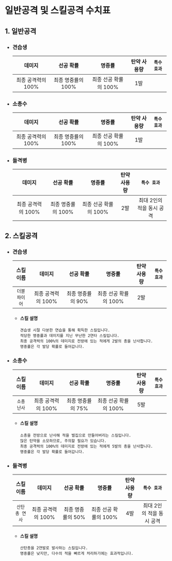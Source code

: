 # 일반공격 및 스킬공격 수치표

## 1. 일반공격
* ### 견습생
    | 데미지 | 선공 확률 | 명중률 | 탄약 사용량 | `특수 효과` |
    | :---: | :---: | :---: | :---: | :---: |
    | 최종 공격력의 100% | 최종 명중률의 100% | 최종 선공 확률의 100% | 1발 | |

* ### 소총수
    | 데미지 | 선공 확률 | 명중률 | 탄약 사용량 | `특수 효과` |
    | :---: | :---: | :---: | :---: | :---: |
    | 최종 공격력의 100% | 최종 명중률의 100% | 최종 선공 확률의 100% | 1발 | |

* ### 돌격병
    | 데미지 | 선공 확률 | 명중률 | 탄약 사용량 | `특수 효과` |
    | :---: | :---: | :---: | :---: | :---: |
    | 최종 공격력의 100% | 최종 명중률의 100% | 최종 선공 확률의 100% | 2발 | 최대 2인의 적을 동시 공격 |

## 2. 스킬공격
* ### 견습생
    | 스킬 이름 | 데미지 | 선공 확률 | 명중률 | 탄약 사용량 | `특수 효과` |
    | :---: | :---: | :---: | :---: | :---: | :---: |
    | `더블파이어` | 최종 공격력의 100% | 최종 명중률의 90% | 최종 선공 확률의 100% | 2발 | |
    + #### 스킬 설명
          견습생 시절 다분한 연습을 통해 획득한 스킬입니다.
          적당한 명중률과 데미지를 지닌 무난한 2연타 스킬입니다.
          최종 공격력의 100%의 데미지로 전방에 있는 적에게 2발의 총을 난사합니다.
          명중률은 각 발당 확률로 들어갑니다.
    
* ### 소총수
    | 스킬 이름 | 데미지 | 선공 확률 | 명중률 | 탄약 사용량 | `특수 효과` |
    | :---: | :---: | :---: | :---: | :---: | :---: |
    | `소총 난사` | 최종 공격력의 100% | 최종 명중률의 75% | 최종 선공 확률의 100% | 5발 | |
    + #### 스킬 설명
          소총을 전방으로 난사해 적을 벌집으로 만들어버리는 스킬입니다.
          많은 탄약을 소모하므로, 주의할 필요가 있습니다.
          최종 공격력의 100%의 데미지로 전방에 있는 적에게 5발의 총을 난사합니다.
          명중률은 각 발당 확률로 들어갑니다.
    
* ### 돌격병
    | 스킬 이름 | 데미지 | 선공 확률 | 명중률 | 탄약 사용량 | `특수 효과` |
    | :---: | :---: | :---: | :---: | :---: | :---: |
    | `산탄총 연사` | 최종 공격력의 100% | 최종 명중률의 50% | 최종 선공 확률의 100% | 4발 | 최대 2인의 적을 동시 공격 |
    + #### 스킬 설명
          산탄총을 2연발로 발사하는 스킬입니다.
          명중률은 낮지만, 다수의 적을 빠르게 처리하기에는 효과적입니다.
